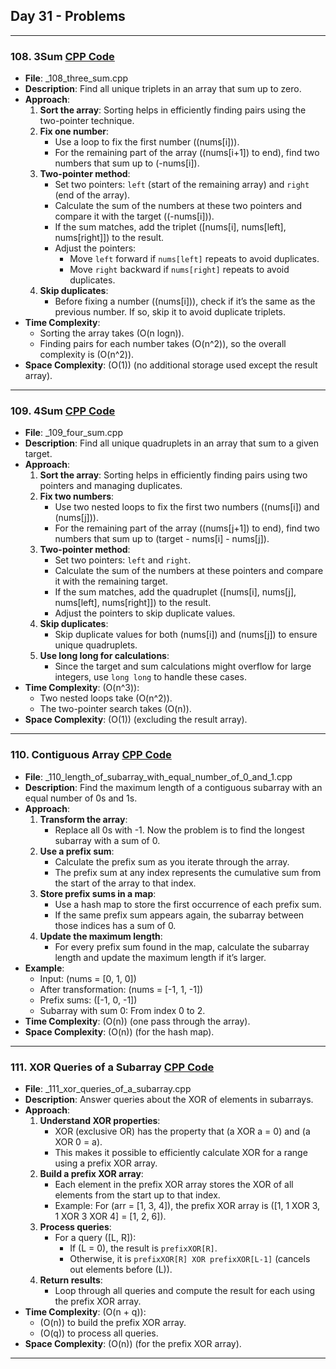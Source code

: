 ## Day 31 - Problems

---

### 108. **3Sum** [CPP Code](./_108_three_sum.cpp)
   - **File**: _108_three_sum.cpp
   - **Description**: Find all unique triplets in an array that sum up to zero.
   - **Approach**: 
     1. **Sort the array**: Sorting helps in efficiently finding pairs using the two-pointer technique.
     2. **Fix one number**:
        - Use a loop to fix the first number (\(nums[i]\)).
        - For the remaining part of the array (\(nums[i+1]\) to end), find two numbers that sum up to \(-nums[i]\).
     3. **Two-pointer method**:
        - Set two pointers: `left` (start of the remaining array) and `right` (end of the array).
        - Calculate the sum of the numbers at these two pointers and compare it with the target (\(-nums[i]\)).
        - If the sum matches, add the triplet \([nums[i], nums[left], nums[right]]\) to the result.
        - Adjust the pointers:
          - Move `left` forward if `nums[left]` repeats to avoid duplicates.
          - Move `right` backward if `nums[right]` repeats to avoid duplicates.
     4. **Skip duplicates**:
        - Before fixing a number (\(nums[i]\)), check if it’s the same as the previous number. If so, skip it to avoid duplicate triplets.
   - **Time Complexity**: 
     - Sorting the array takes \(O(n logn)\).
     - Finding pairs for each number takes \(O(n^2)\), so the overall complexity is \(O(n^2)\).
   - **Space Complexity**: \(O(1)\) (no additional storage used except the result array).

---

### 109. **4Sum** [CPP Code](./_109_four_sum.cpp)
   - **File**: _109_four_sum.cpp
   - **Description**: Find all unique quadruplets in an array that sum to a given target.
   - **Approach**:
     1. **Sort the array**: Sorting helps in efficiently finding pairs using two pointers and managing duplicates.
     2. **Fix two numbers**:
        - Use two nested loops to fix the first two numbers (\(nums[i]\) and \(nums[j]\)).
        - For the remaining part of the array (\(nums[j+1]\) to end), find two numbers that sum up to \(target - nums[i] - nums[j]\).
     3. **Two-pointer method**:
        - Set two pointers: `left` and `right`.
        - Calculate the sum of the numbers at these pointers and compare it with the remaining target.
        - If the sum matches, add the quadruplet \([nums[i], nums[j], nums[left], nums[right]]\) to the result.
        - Adjust the pointers to skip duplicate values.
     4. **Skip duplicates**:
        - Skip duplicate values for both \(nums[i]\) and \(nums[j]\) to ensure unique quadruplets.
     5. **Use long long for calculations**:
        - Since the target and sum calculations might overflow for large integers, use `long long` to handle these cases.
   - **Time Complexity**: \(O(n^3)\):
     - Two nested loops take \(O(n^2)\).
     - The two-pointer search takes \(O(n)\).
   - **Space Complexity**: \(O(1)\) (excluding the result array).

---

### 110. **Contiguous Array** [CPP Code](./_110_length_of_subarray_with_equal_number_of_0_and_1.cpp)
   - **File**: _110_length_of_subarray_with_equal_number_of_0_and_1.cpp
   - **Description**: Find the maximum length of a contiguous subarray with an equal number of 0s and 1s.
   - **Approach**:
     1. **Transform the array**:
        - Replace all 0s with -1. Now the problem is to find the longest subarray with a sum of 0.
     2. **Use a prefix sum**:
        - Calculate the prefix sum as you iterate through the array.
        - The prefix sum at any index represents the cumulative sum from the start of the array to that index.
     3. **Store prefix sums in a map**:
        - Use a hash map to store the first occurrence of each prefix sum.
        - If the same prefix sum appears again, the subarray between those indices has a sum of 0.
     4. **Update the maximum length**:
        - For every prefix sum found in the map, calculate the subarray length and update the maximum length if it’s larger.
   - **Example**:
        - Input: \(nums = [0, 1, 0]\)
        - After transformation: \(nums = [-1, 1, -1]\)
        - Prefix sums: \([-1, 0, -1]\)
        - Subarray with sum 0: From index 0 to 2.
   - **Time Complexity**: \(O(n)\) (one pass through the array).
   - **Space Complexity**: \(O(n)\) (for the hash map).

---

### 111. **XOR Queries of a Subarray** [CPP Code](./_111_xor_queries_of_a_subarray.cpp)
   - **File**: _111_xor_queries_of_a_subarray.cpp
   - **Description**: Answer queries about the XOR of elements in subarrays.
   - **Approach**:
     1. **Understand XOR properties**:
        - XOR (exclusive OR) has the property that \(a XOR a = 0\) and \(a XOR 0 = a\).
        - This makes it possible to efficiently calculate XOR for a range using a prefix XOR array.
     2. **Build a prefix XOR array**:
        - Each element in the prefix XOR array stores the XOR of all elements from the start up to that index.
        - Example: For \(arr = [1, 3, 4]\), the prefix XOR array is \([1, 1 XOR 3, 1 XOR 3 XOR 4] = [1, 2, 6]\).
     3. **Process queries**:
        - For a query \([L, R]\):
          - If \(L = 0\), the result is `prefixXOR[R]`.
          - Otherwise, it is `prefixXOR[R] XOR prefixXOR[L-1]` (cancels out elements before \(L\)).
     4. **Return results**:
        - Loop through all queries and compute the result for each using the prefix XOR array.
   - **Time Complexity**: \(O(n + q)\):
        - \(O(n)\) to build the prefix XOR array.
        - \(O(q)\) to process all queries.
   - **Space Complexity**: \(O(n)\) (for the prefix XOR array).

---